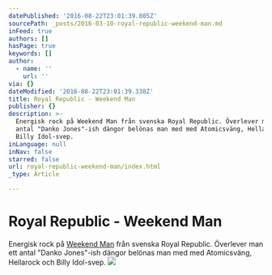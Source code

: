 ```yaml
---
datePublished: '2016-08-22T23:01:39.805Z'
sourcePath: _posts/2016-03-10-royal-republic-weekend-man.md
inFeed: true
authors: []
hasPage: true
keywords: []
author:
  - name: ''
    url: ''
via: {}
dateModified: '2016-08-22T23:01:39.338Z'
title: Royal Republic - Weekend Man
publisher: {}
description: >-
  Energisk rock på Weekend Man från svenska Royal Republic. Överlever man ett
  antal "Danko Jones"-ish dängor belönas man med med Atomicsväng, Hellarock och
  Billy Idol-svep.
inLanguage: null
inNav: false
starred: false
url: royal-republic-weekend-man/index.html
_type: Article

---
```

# Royal Republic - Weekend Man

Energisk rock på [Weekend Man][0] från svenska Royal Republic. Överlever man ett antal "Danko Jones"-ish dängor belönas man med med Atomicsväng, Hellarock och Billy Idol-svep.
![](https://s3-us-west-2.amazonaws.com/the-grid-img/p/5d61a4354558470a11f678642ef3b272871f7b1c.jpg)

[0]: https://open.spotify.com/album/34FJe0y8eKh3caqEoL8qqW